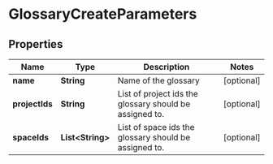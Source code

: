 

# GlossaryCreateParameters

## Properties

Name | Type | Description | Notes
------------ | ------------- | ------------- | -------------
**name** | **String** | Name of the glossary |  [optional]
**projectIds** | **String** | List of project ids the glossary should be assigned to. |  [optional]
**spaceIds** | **List&lt;String&gt;** | List of space ids the glossary should be assigned to. |  [optional]



